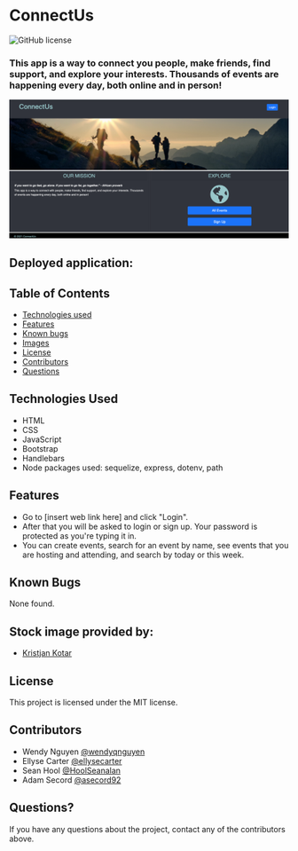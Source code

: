 # ConnectUs
![GitHub license](https://img.shields.io/badge/license-MIT-ff69b4.svg)

### This app is a way to connect you people, make friends, find support, and explore your interests. Thousands of events are happening every day, both online and in person!

![screenshot](assets/images/screenshot.png)

## Deployed application:


## Table of Contents
* [Technologies used](#technologies-used)
* [Features](#features)
* [Known bugs](#known-bugs)
* [Images](#stock-image-provided-by)
* [License](#license)
* [Contributors](#contributors)
* [Questions](#questions)


## Technologies Used
* HTML
* CSS
* JavaScript
* Bootstrap
* Handlebars
* Node packages used: sequelize, express, dotenv, path


## Features
* Go to [insert web link here] and click "Login". 
* After that you will be asked to login or sign up. Your password is protected as you're typing it in.
* You can create events, search for an event by name, see events that you are hosting and attending, and search by today or this week. 

## Known Bugs
None found.


## Stock image provided by:
* [Kristjan Kotar](https://unsplash.com/photos/-h15p84GY5k)


## License
This project is licensed under the MIT license.


## Contributors
* Wendy Nguyen [@wendyqnguyen](https://github.com/wendyqnguyen) 
* Ellyse Carter [@ellysecarter](https://github.com/ellysecarter)
* Sean Hool [@HoolSeanalan](https://github.com/HoolSeanalan) 
* Adam Secord [@asecord92](https://github.com/asecord92)

## Questions?
If you have any questions about the project, contact any of the contributors above. 